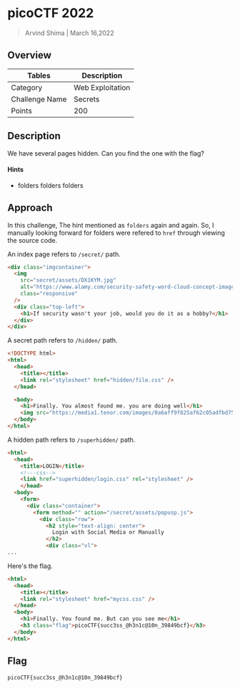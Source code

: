 # picoCTF 2022

> Arvind Shima | March 16,2022

## Overview

| Tables | Description |
| ------ | ----------- |
| Category | Web Exploitation |
| Challenge Name | Secrets |
| Points | 200 |

## Description

We have several pages hidden. Can you find the one with the flag?

#### Hints

- folders folders folders

## Approach

In this challenge, The hint mentioned as `folders` again and again. So, I manually looking forward for folders were refered to `href` through viewing the source code.

An index page refers to `/secret/` path.

```html
<div class="imgcontainer">
  <img
    src="secret/assets/DX1KYM.jpg"
    alt="https://www.alamy.com/security-safety-word-cloud-concept-image-image67649784.html"
    class="responsive"
  />
  <div class="top-left">
    <h1>If security wasn't your job, would you do it as a hobby?</h1>
  </div>
</div>
```

A secret path refers to `/hidden/` path.

```html
<!DOCTYPE html>
<html>
  <head>
    <title></title>
    <link rel="stylesheet" href="hidden/file.css" />
  </head>

  <body>
    <h1>Finally. You almost found me. you are doing well</h1>
    <img src="https://media1.tenor.com/images/0a6aff9f825af62c05adfbd75039cc7b/tenor.gif?itemid=4648337" alt="Something Like That GIF - Andy Parksandrecreation Wtf GIFs" style="max-width: 833px; background-color: rgb(151, 121, 85);" width="833" height="937.125">
  </body>
</html>
```

A hidden path refers to `/superhidden/` path.

```html
<html>
  <head>
    <title>LOGIN</title>
    <!---css-->
    <link href="superhidden/login.css" rel="stylesheet" />
    </head>
  <body>
    <form>
      <div class="container">
        <form method="" action="/secret/assets/popusp.js">
          <div class="row">
            <h2 style="text-align: center">
              Login with Social Media or Manually
            </h2>
            <div class="vl">
...              
```

Here's the flag.

```html
<html>
  <head>
    <title></title>
    <link rel="stylesheet" href="mycss.css" />
  </head>
  <body>
    <h1>Finally. You found me. But can you see me</h1>
    <h3 class="flag">picoCTF{succ3ss_@h3n1c@10n_39849bcf}</h3>
  </body>
</html>
```

## Flag

```
picoCTF{succ3ss_@h3n1c@10n_39849bcf}
```
